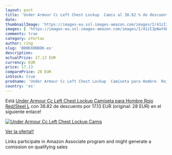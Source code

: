 ```yaml
---
layout: post
title: 'Under Armour Cc Left Chest Lockup  Camis al 38.82 % de descuento'
date: 
thumbnailImage: 'https://images-eu.ssl-images-amazon.com/images/I/41zI3pNwY4L._SL200_.jpg'
images: [ 'https://images-eu.ssl-images-amazon.com/images/I/41zI3pNwY4L._SL200_.jpg' ]
comments: true
category: ofertas
author: ring
slug: 'B00KXDNDDK-es'
description:
actualPrice: 17.13 EUR
currency: EUR
price: 17.13
comparePrice: 28 EUR
inStock: true
prodname: 'Under Armour Cc Left Chest Lockup  Camiseta para Hombre  Rojo  Red/Steel   L'
country: 'es'
---
```


Está [Under Armour Cc Left Chest Lockup  Camiseta para Hombre  Rojo  Red/Steel   L](https://www.amazon.es/dp/B00KXDNDDK/?tag=tolees-21) con 38.82 de descuento por 17.13 EUR (original: 28 EUR) en el siguiente enlace!

[![Under Armour Cc Left Chest Lockup  Camis](https://images-eu.ssl-images-amazon.com/images/I/41zI3pNwY4L._SL200_.jpg)](https://www.amazon.es/dp/B00KXDNDDK/?tag=tolees-21)

[Ver la oferta!!](https://www.amazon.es/dp/B00KXDNDDK/?tag=tolees-21)

Links participate in Amazon Associate program and might generate a comission on qualifying sales


